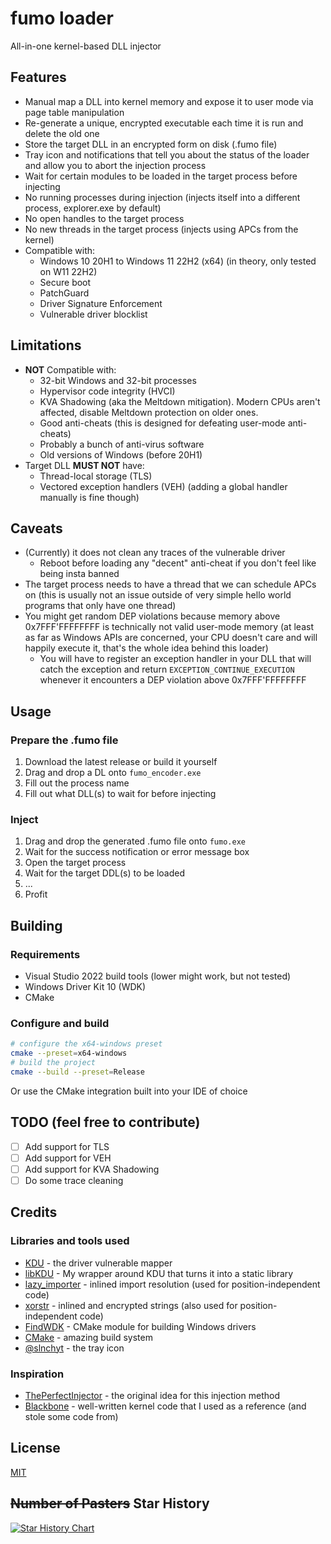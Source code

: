 # fumo loader

All-in-one kernel-based DLL injector

## Features

- Manual map a DLL into kernel memory and expose it to user mode via page table manipulation
- Re-generate a unique, encrypted executable each time it is run and delete the old one
- Store the target DLL in an encrypted form on disk (.fumo file)
- Tray icon and notifications that tell you about the status of the loader and allow you to abort the injection process
- Wait for certain modules to be loaded in the target process before injecting
- No running processes during injection (injects itself into a different process, explorer.exe by default)
- No open handles to the target process
- No new threads in the target process (injects using APCs from the kernel)
- Compatible with:
  - Windows 10 20H1 to Windows 11 22H2 (x64) (in theory, only tested on W11 22H2)
  - Secure boot
  - PatchGuard
  - Driver Signature Enforcement
  - Vulnerable driver blocklist

## Limitations

- **NOT** Compatible with:
  - 32-bit Windows and 32-bit processes
  - Hypervisor code integrity (HVCI)
  - KVA Shadowing (aka the Meltdown mitigation). Modern CPUs aren't affected, disable Meltdown protection on older ones.
  - Good anti-cheats (this is designed for defeating user-mode anti-cheats)
  - Probably a bunch of anti-virus software
  - Old versions of Windows (before 20H1)
- Target DLL **MUST NOT** have:
  - Thread-local storage (TLS)
  - Vectored exception handlers (VEH) (adding a global handler manually is fine though)

## Caveats

- (Currently) it does not clean any traces of the vulnerable driver
  - Reboot before loading any "decent" anti-cheat if you don't feel like being insta banned
- The target process needs to have a thread that we can schedule APCs on (this is usually not an issue outside of very simple hello world programs that only have one thread)
- You might get random DEP violations because memory above 0x7FFF'FFFFFFFF is technically not valid user-mode memory (at least as far as Windows APIs are concerned, your CPU doesn't care and will happily execute it, that's the whole idea behind this loader)
  - You will have to register an exception handler in your DLL that will catch the exception and return `EXCEPTION_CONTINUE_EXECUTION` whenever it encounters a DEP violation above 0x7FFF'FFFFFFFF

## Usage

### Prepare the .fumo file

1. Download the latest release or build it yourself
2. Drag and drop a DL onto `fumo_encoder.exe`
  1. Fill out the process name
  2. Fill out what DLL(s) to wait for before injecting

### Inject

1. Drag and drop the generated .fumo file onto `fumo.exe`
2. Wait for the success notification or error message box
3. Open the target process
4. Wait for the target DDL(s) to be loaded
5. ...
6. Profit

## Building

### Requirements

- Visual Studio 2022 build tools (lower might work, but not tested)
- Windows Driver Kit 10 (WDK)
- CMake

### Configure and build

```sh
# configure the x64-windows preset
cmake --preset=x64-windows
# build the project
cmake --build --preset=Release
```

Or use the CMake integration built into your IDE of choice

## TODO (feel free to contribute)

- [ ] Add support for TLS
- [ ] Add support for VEH
- [ ] Add support for KVA Shadowing
- [ ] Do some trace cleaning

## Credits

### Libraries and tools used

- [KDU](https://github.com/hfiref0x/KDU) - the driver vulnerable mapper
- [libKDU](https://github.com/dumbasPL/libKDU) - My wrapper around KDU that turns it into a static library
- [lazy_importer](https://github.com/JustasMasiulis/lazy_importer) - inlined import resolution (used for position-independent code)
- [xorstr](https://github.com/JustasMasiulis/xorstr) - inlined and encrypted strings (also used for position-independent code)
- [FindWDK](https://github.com/SergiusTheBest/FindWDK) - CMake module for building Windows drivers
- [CMake](https://cmake.org/) - amazing build system
- [@slnchyt](https://www.pixiv.net/en/artworks/35678304) - the tray icon

### Inspiration

- [ThePerfectInjector](https://github.com/can1357/ThePerfectInjector) - the original idea for this injection method
- [Blackbone](https://github.com/DarthTon/Blackbone) - well-written kernel code that I used as a reference (and stole some code from)

## License

[MIT](LICENSE)

## ~~Number of Pasters~~ Star History

<a href="https://star-history.com/#dumbasPL/fumo_loader&Date">
  <picture>
    <source media="(prefers-color-scheme: dark)" srcset="https://api.star-history.com/svg?repos=dumbasPL/fumo_loader&type=Date&theme=dark" />
    <source media="(prefers-color-scheme: light)" srcset="https://api.star-history.com/svg?repos=dumbasPL/fumo_loader&type=Date" />
    <img alt="Star History Chart" src="https://api.star-history.com/svg?repos=dumbasPL/fumo_loader&type=Date" />
  </picture>
</a>
